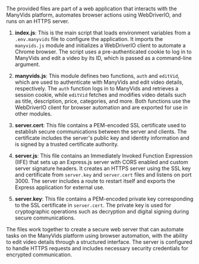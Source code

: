 The provided files are part of a web application that interacts with the ManyVids platform, automates browser actions using WebDriverIO, and runs on an HTTPS server.

1. **index.js**: This is the main script that loads environment variables from a `.env.manyvids` file to configure the application. It imports the `manyvids.js` module and initializes a WebDriverIO client to automate a Chrome browser. The script uses a pre-authenticated cookie to log in to ManyVids and edit a video by its ID, which is passed as a command-line argument.

2. **manyvids.js**: This module defines two functions, `auth` and `editVid`, which are used to authenticate with ManyVids and edit video details, respectively. The `auth` function logs in to ManyVids and retrieves a session cookie, while `editVid` fetches and modifies video details such as title, description, price, categories, and more. Both functions use the WebDriverIO client for browser automation and are exported for use in other modules.

3. **server.cert**: This file contains a PEM-encoded SSL certificate used to establish secure communications between the server and clients. The certificate includes the server's public key and identity information and is signed by a trusted certificate authority.

4. **server.js**: This file contains an Immediately Invoked Function Expression (IIFE) that sets up an Express.js server with CORS enabled and custom server signature headers. It creates an HTTPS server using the SSL key and certificate from `server.key` and `server.cert` files and listens on port 3000. The server includes a route to restart itself and exports the Express application for external use.

5. **server.key**: This file contains a PEM-encoded private key corresponding to the SSL certificate in `server.cert`. The private key is used for cryptographic operations such as decryption and digital signing during secure communications.

The files work together to create a secure web server that can automate tasks on the ManyVids platform using browser automation, with the ability to edit video details through a structured interface. The server is configured to handle HTTPS requests and includes necessary security credentials for encrypted communication.